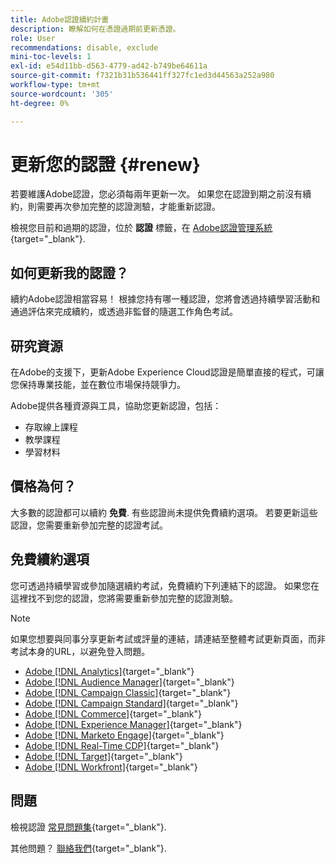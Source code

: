 ```yaml
---
title: Adobe認證續約計畫
description: 瞭解如何在憑證過期前更新憑證。
role: User
recommendations: disable, exclude
mini-toc-levels: 1
exl-id: e54d11bb-d563-4779-ad42-b749be64611a
source-git-commit: f7321b31b536441ff327fc1ed3d44563a252a980
workflow-type: tm+mt
source-wordcount: '305'
ht-degree: 0%

---
```


# 更新您的認證 {#renew}

若要維護Adobe認證，您必須每兩年更新一次。 如果您在認證到期之前沒有續約，則需要再次參加完整的認證測驗，才能重新認證。

檢視您目前和過期的認證，位於 **認證** 標籤，在 [Adobe認證管理系統](https://www.certmetrics.com/adobe/candidate/cert_summary.aspx){target="_blank"}.

## 如何更新我的認證？

續約Adobe認證相當容易！ 根據您持有哪一種認證，您將會透過持續學習活動和通過評估來完成續約，或透過非監督的隨選工作角色考試。

## 研究資源

在Adobe的支援下，更新Adobe Experience Cloud認證是簡單直接的程式，可讓您保持專業技能，並在數位市場保持競爭力。

Adobe提供各種資源與工具，協助您更新認證，包括：

* 存取線上課程
* 教學課程
* 學習材料

## 價格為何？

大多數的認證都可以續約 **免費**. 有些認證尚未提供免費續約選項。 若要更新這些認證，您需要重新參加完整的認證考試。

## 免費續約選項

您可透過持續學習或參加隨選續約考試，免費續約下列連結下的認證。 如果您在這裡找不到您的認證，您將需要重新參加完整的認證測驗。

>[!NOTE]
>
>如果您想要與同事分享更新考試或評量的連結，請連結至整體考試更新頁面，而非考試本身的URL，以避免登入問題。

* [Adobe [!DNL Analytics]](https://experienceleague.adobe.com/docs/certification/certification/technical-certifications/aa/aa-renew.html){target="_blank"}
* [Adobe [!DNL Audience Manager]](https://experienceleague.adobe.com/docs/certification/certification/technical-certifications/aam/aam-renew.html){target="_blank"}
* [Adobe [!DNL Campaign Classic]](https://experienceleague.adobe.com/docs/certification/certification/technical-certifications/acc/acc-renew.html){target="_blank"}
* [Adobe [!DNL Campaign Standard]](https://experienceleague.adobe.com/docs/certification/certification/technical-certifications/acs/acs-renew.html){target="_blank"}
* [Adobe [!DNL Commerce]](https://experienceleague.adobe.com/docs/certification/certification/technical-certifications/ac/ac-renew.html){target="_blank"}
* [Adobe [!DNL Experience Manager]](https://experienceleague.adobe.com/docs/certification/certification/technical-certifications/aem/aem-renew.html){target="_blank"}
* [Adobe [!DNL Marketo Engage]](https://experienceleague.adobe.com/docs/certification/certification/technical-certifications/ame/ame-renew.html){target="_blank"}
* [Adobe [!DNL Real-Time CDP]](https://experienceleague.adobe.com/docs/certification/certification/technical-certifications/rtcdp/rtcdp-renew.html){target="_blank"}
* [Adobe [!DNL Target]](https://experienceleague.adobe.com/docs/certification/certification/technical-certifications/at/at-renew.html){target="_blank"}
* [Adobe [!DNL Workfront]](https://experienceleague.adobe.com/docs/certification/program/technical-certifications/aw/aw-renew.html){target="_blank"}

## 問題

檢視認證 [常見問題集](https://experienceleague.adobe.com/docs/certification/certification/faq.html){target="_blank"}.

其他問題？ [聯絡我們](mailto:certif@adobe.com){target="_blank"}.
